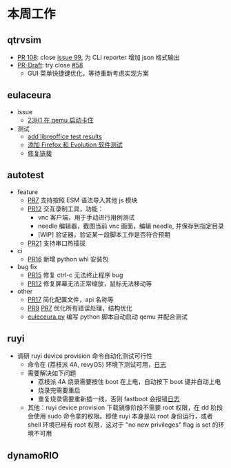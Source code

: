 # 本周工作

## qtrvsim

- [PR 108](https://github.com/cvut/qtrvsim/pull/108): close [issue 99](https://github.com/cvut/qtrvsim/issues/99), 为 CLI reporter 增加 json 格式输出
- [PR-Draft](https://github.com/cvut/qtrvsim/pull/106): try close [#58](https://github.com/cvut/qtrvsim/issues/58)
  - GUI 菜单快捷键优化，等待重新考虑实现方案

## eulaceura

- issue
  - [23H1 在 qemu 启动卡住](https://gitee.com/eulaceura/Tracker/issues/I98SIT)
- 测试
  - [add libreoffice test results](https://gitee.com/yunxiangluo/eulaceura-test/pulls/9)
  - [添加 Firefox 和 Evolution 软件测试](https://gitee.com/yunxiangluo/eulaceura-test/pulls/4)
  - [修复链接](https://gitee.com/yunxiangluo/eulaceura-test/pulls/10)

## autotest

- feature
  - [PR7](https://github.com/trdthg/t-autotest/pull/7) 支持按照 ESM 语法导入其他 js 模块
  - [PR12](https://github.com/trdthg/t-autotest/pull/12) 交互录制工具，功能：
    - vnc 客户端，用于手动进行用例测试
    - needle 编辑器，截图当前 vnc 画面，编辑 needle, 并保存到指定目录
    - [WIP] 验证器，验证某一段脚本工作是否符合预期
  - [PR21](https://github.com/trdthg/t-autotest/pull/21) 支持串口热插拔
- ci
  - [PR16](https://github.com/trdthg/t-autotest/pull/16) 新增 python whl 安装包
- bug fix
  - [PR15](https://github.com/trdthg/t-autotest/pull/15) 修复 ctrl-c 无法终止程序 bug
  - [PR12](https://github.com/trdthg/t-autotest/pull/12) 修复屏幕无法正常缩放，鼠标无法移动等
- other
  - [PR17](https://github.com/trdthg/t-autotest/pull/17) 简化配置文件，api 名称等
  - [PR9](https://github.com/trdthg/t-autotest/pull/9) [PR7](https://github.com/trdthg/t-autotest/pull/11) 优化所有错误处理，结构优化
  - [euleceura.py](./202403_week1/eulaceura.py) 编写 python 脚本自动启动 qemu 并配合测试

## ruyi

- 调研 ruyi device provision 命令自动化测试可行性
  - 命令在 (荔枝派 4A, revyOS) 环境下测试可用，[日志](./202403_week4/success.log)
  - 需要解决如下问题
    - 荔枝派 4A 烧录需要按住 boot 在上电，自动按下 boot 键并自动上电
    - 烧录完需要重启
    - 重复烧录需要重新插一线，否则 fastboot 会报错[日志](./202403_week4/success.log)
  - 其他：ruyi device provision 下载镜像阶段不需要 root 权限，在 dd 阶段会使用 sudo 命令拿的权限。即使 ruyi 本身是以 root 身份运行，或者 shell 环境已经有 root 权限，这对于 "no new privileges" flag is set 的环境不可用

## dynamoRIO
